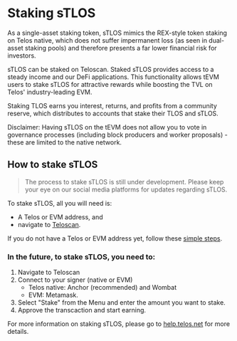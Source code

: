 # Staking sTLOS

As a single-asset staking token, sTLOS mimics the REX-style token staking on Telos native, which does not suffer impermanent loss (as seen in dual-asset staking pools) and therefore presents a far lower financial risk for investors.

sTLOS can be staked on Teloscan. Staked sTLOS provides access to a steady income and our DeFi applications. 
This functionality allows tEVM users to stake sTLOS for attractive rewards while boosting the TVL on Telos' industry-leading EVM. 

Staking TLOS earns you interest, returns, and profits from a community reserve, which distributes to accounts that stake their TLOS and sTLOS. 

Disclaimer: Having sTLOS on the tEVM does not allow you to vote in governance processes (including block producers and worker proposals) - these are limited to the native network.

## How to stake sTLOS
> The process to stake sTLOS is still under development. Please keep your eye on our social media platforms for updates regarding sTLOS. 

To stake sTLOS, all you will need is:

- A Telos or EVM address, and 
- navigate to [Teloscan](https://www.teloscan.io). 

If you do not have a Telos or EVM address yet, follow these [simple steps](https://help.telos.net/evm/creating-a-tevm-address).

### In the future, to stake sTLOS, you need to:
1. Navigate to Teloscan
2. Connect to your signer (native or EVM)
    - Telos native: Anchor (recommended) and Wombat 
    - EVM: Metamask.
 3. Select "Stake" from the Menu and enter the amount you want to stake.
 4. Approve the transcaction and start earning.
 
 For more information on staking sTLOS, please go to [help.telos.net](https://help.telos.net/en_US/evm/telos-evm-staking-how-to-stake-stlos) for more details.
  
